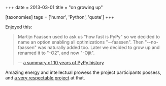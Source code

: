 +++
date = 2013-03-01
title = "on growing up"

[taxonomies]
tags = ['humor', 'Python', 'quote']
+++

Enjoyed this:

> Martijn Faassen used to ask us "how fast is PyPy" so we decided to
> name an option enabling all optimizations "--faassen". Then
> "--no-faassen" was naturally added too. Later we decided to grow up
> and renamed it to "-O2", and now "-Ojit".
>
> -- [a summary of 10 years of PyPy history]

Amazing energy and intellectual prowess the project participants
possess, and [a very respectable project] at that.

  [a summary of 10 years of PyPy history]: http://morepypy.blogspot.com/2013/02/10-years-of-pypy.html
  [a very respectable project]: http://tshepang.net/great-praise-for-the-rpython-translation-toolchain

